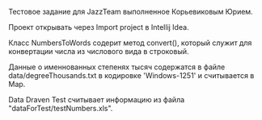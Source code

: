 Тестовое задание для JazzTeam выполненное Корьевиковым Юрием.

Проект открывать через Import project в Intellij Idea.

Класс NumbersToWords содерит метод convert(), который служит для конвертации числа из числового вида в строковый. 

Данные о именнованных степенях тысяч содержатся в файле data/degreeThousands.txt в кодировке 'Windows-1251' и считывается в Map.

Data Draven Test считывает информацию из файла "dataForTest/testNumbers.xls".
